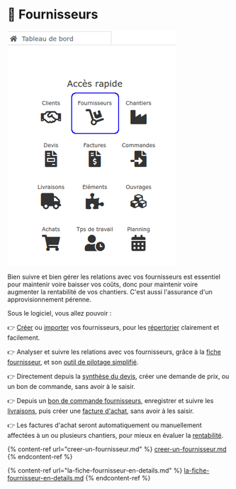 # 📎 Fournisseurs

![](../../../.gitbook/assets/fournisseurs-acces-rapide.png)

Bien suivre et bien gérer les relations avec vos fournisseurs est essentiel pour maintenir voire baisser vos coûts, donc pour maintenir voire augmenter la rentabilité de vos chantiers. C'est aussi l'assurance d'un approvisionnement pérenne.



Sous le logiciel, vous allez pouvoir :

:point_right: [Créer](creer-un-fournisseur.md) ou [importer](../importer.md) vos fournisseurs, pour les [répertorier](../les-listes-de-tiers.md) clairement et facilement.

:point_right: Analyser et suivre les relations avec vos fournisseurs, grâce à la [fiche fournisseur](la-fiche-fournisseur-en-details.md), et son [outil de pilotage simplifié](../les-clients/la-fiche-client-en-details.md#onglet-activite)​​.

:point_right: Directement depuis la [synthèse du devis](../../les-devis/saisir-un-devis/synthese-du-devis.md), créer une demande de prix, ou un bon de commande, sans avoir à le saisir.

:point_right: Depuis un [bon de commande fournisseurs](../../les-achats/les-bons-de-commande/#bon-de-commande-fournisseur), enregistrer et suivre les [livraisons](../../les-achats/les-bons-de-livraison/), puis créer une [facture d'achat](../../les-achats/les-factures-dachat.md), sans avoir à les saisir.

:point_right: Les factures d'achat seront automatiquement ou manuellement affectées à un ou plusieurs chantiers, pour mieux en évaluer la [rentabilité](../../les-chantiers-1/la-fiche-chantier-en-detail.md#onglet-travaux).



{% content-ref url="creer-un-fournisseur.md" %}
[creer-un-fournisseur.md](creer-un-fournisseur.md)
{% endcontent-ref %}

{% content-ref url="la-fiche-fournisseur-en-details.md" %}
[la-fiche-fournisseur-en-details.md](la-fiche-fournisseur-en-details.md)
{% endcontent-ref %}

